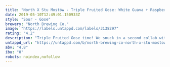 ```yaml
---
title: "North X Stu Mostów - Triple Fruited Gose: White Guava + Raspberry"
date: 2019-05-10T12:49:01.150933Z
style: "Sour - Gose"
brewery: "North Brewing Co."
image: "https://labels.untappd.com/labels/3138297"
rating: "4.2"
description: "Triple Fruited Gose time! We snuck in a second collab with Stu Mostow from Poland and things got a little fruity in the brewery... This edition is brewed with guava and raspberry and is a little more sour than the previous iterations, with a sharpness from the raspberries. The guava adds a rounded sweetness to the flavour, and the body is thick smoothie goodness. Hurry up Spring sunshine! "
untappd_url: "https://untappd.com/b/north-brewing-co-north-x-stu-mostow-triple-fruited-gose-white-guava-raspberry/3138297"
abv: "4.8"
ibu: "0"
robots: noindex,nofollow
---
```

